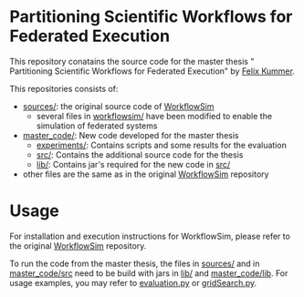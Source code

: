 # Partitioning Scientific Workflows for Federated Execution

This repository conatains the source code for the master thesis " Partitioning Scientific Workflows for Federated Execution" by [Felix Kummer](https://github.com/Felix-Kummer).

This repositories consists of:

- [sources/](./sources): the original source code of [WorkflowSim](https://github.com/WorkflowSim/WorkflowSim-1.0)
	- several files in [workflowsim/](./sources/org/workflowsim/) have been modified to enable the simulation of federated systems 
- [master_code/](./master_code/): New code developed for the master thesis
	- [experiments/](./master_code/experiments/): Contains scripts and some results for the evaluation
	- [src/](./master_code/src/): Contains the additional source code for the thesis 
	- [lib/](./master_code/lib/): Contains jar's required for the new code in [src/](./master_code/src/)
- other files are the same as in the original [WorkflowSim](https://github.com/WorkflowSim/WorkflowSim-1.0) repository

# Usage
For installation and execution instructions for WorkflowSim, please refer to the original [WorkflowSim](https://github.com/WorkflowSim/WorkflowSim-1.0) repository.

To run the code from the master thesis, the files in [sources/](./sources/) and in [master_code/src](./master_code/src) need to be build with jars in [lib/](./lib) and [master_code/lib](./master_code/lib). For usage examples, you may refer to [evaluation.py](./master_code/experiments/evaluation.py) or [gridSearch.py](master_code/experiments/gridSearch.py).
